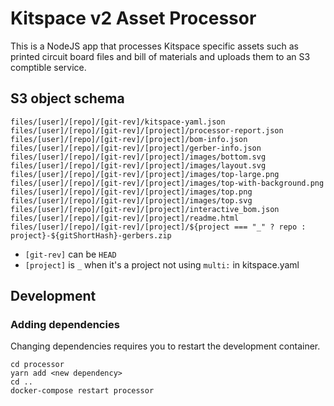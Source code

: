 # Kitspace v2 Asset Processor

This is a NodeJS app that processes Kitspace specific assets such as printed
circuit board files and bill of materials and uploads them to an S3 comptible
service.


## S3 object schema

```
files/[user]/[repo]/[git-rev]/kitspace-yaml.json
files/[user]/[repo]/[git-rev]/[project]/processor-report.json
files/[user]/[repo]/[git-rev]/[project]/bom-info.json
files/[user]/[repo]/[git-rev]/[project]/gerber-info.json
files/[user]/[repo]/[git-rev]/[project]/images/bottom.svg
files/[user]/[repo]/[git-rev]/[project]/images/layout.svg
files/[user]/[repo]/[git-rev]/[project]/images/top-large.png
files/[user]/[repo]/[git-rev]/[project]/images/top-with-background.png
files/[user]/[repo]/[git-rev]/[project]/images/top.png
files/[user]/[repo]/[git-rev]/[project]/images/top.svg
files/[user]/[repo]/[git-rev]/[project]/interactive_bom.json
files/[user]/[repo]/[git-rev]/[project]/readme.html
files/[user]/[repo]/[git-rev]/[project]/${project === "_" ? repo : project}-${gitShortHash}-gerbers.zip
```

- `[git-rev]` can be `HEAD`
- `[project]` is `_` when it's a project not using `multi:` in kitspace.yaml



## Development

###  Adding dependencies

Changing dependencies requires you to restart the development container.

```
cd processor
yarn add <new dependency>
cd ..
docker-compose restart processor
```

